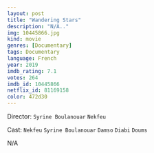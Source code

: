 ```yaml
---
layout: post
title: "Wandering Stars"
description: "N/A.."
img: 10445866.jpg
kind: movie
genres: [Documentary]
tags: Documentary 
language: French
year: 2019
imdb_rating: 7.1
votes: 264
imdb_id: 10445866
netflix_id: 81169158
color: 472d30
---
```

Director: `Syrine Boulanouar` `Nekfeu`  

Cast: `Nekfeu` `Syrine Boulanouar` `Damso` `Diabi` `Doums` 

N/A